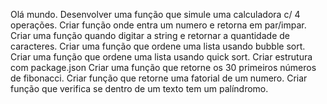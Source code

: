 Olá mundo.
Desenvolver uma função que simule uma calculadora c/ 4 operações.
Criar função onde entra um numero e retorna em par/impar.
Criar uma função quando digitar a string e retornar a quantidade de caracteres.
Criar uma função que ordene uma lista usando bubble sort.
Criar uma função que ordene uma lista usando quick sort.
Criar estrutura com package.json
Criar uma função que retorne os 30 primeiros números de fibonacci.
Criar função que retorne uma fatorial de um numero.
Criar função que verifica se dentro de um texto tem um palíndromo.